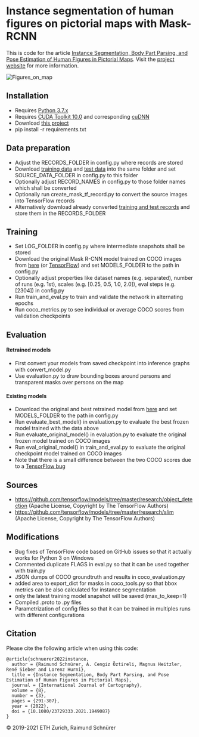 # Instance segmentation of human figures on pictorial maps with Mask-RCNN

This is code for the article [Instance Segmentation, Body Part Parsing, and Pose Estimation of Human Figures in Pictorial Maps](https://doi.org/10.1080/23729333.2021.1949087). Visit the [project website](http://narrat3d.ethz.ch/segmentation-of-human-figures-in-pictorial-maps/) for more information.

![Figures_on_map](https://github.com/narrat3d/pictorial-maps-mask-rcnn/assets/9949879/215283e5-a76a-4afd-a650-449a1c5ccebd)

## Installation

* Requires [Python 3.7.x](https://www.python.org/downloads/)
* Requires [CUDA Toolkit 10.0](https://developer.nvidia.com/cuda-downloads) and corresponding [cuDNN](https://developer.nvidia.com/rdp/cudnn-download)
* Download [this project](https://gitlab.ethz.ch/narrat3d/pictorial-maps-mask-rcnn/-/archive/master/pictorial-maps-mask-rcnn-master.zip)
* pip install -r requirements.txt

## Data preparation
* Adjust the RECORDS_FOLDER in config.py where records are stored
* Download [training data](https://ikgftp.ethz.ch/?u=w7pz&p=zmEX&path=/human_figures_on_maps_training_data.zip) and [test data](https://ikgftp.ethz.ch/?u=zehc&p=QG2Z&path=/human_figures_on_maps_test_data.zip) into the same folder and set SOURCE_DATA_FOLDER in config.py to this folder
* Optionally adjust RECORD_NAMES in config.py to those folder names which shall be converted
* Optionally run create_mask_tf_record.py to convert the source images into TensorFlow records
* Alternatively download already converted [training and test records](https://ikgftp.ethz.ch/?u=Ub6f&p=yFhR&path=/human_figures_on_maps_data.zip) and store them in the RECORDS_FOLDER

## Training
* Set LOG_FOLDER in config.py where intermediate snapshots shall be stored
* Download the original Mask R-CNN model trained on COCO images from [here](https://ikgftp.ethz.ch/?u=qj9J&p=Pc8P&path=/human_figures_on_maps_models.zip) (or [TensorFlow](http://download.tensorflow.org/models/object_detection/mask_rcnn_resnet101_atrous_coco_2018_01_28.tar.gz)) and set MODELS_FOLDER to the path in config.py
* Optionally adjust properties like dataset names (e.g. separated), number of runs (e.g. 1st), scales (e.g. [0.25, 0.5, 1.0, 2.0]), eval steps (e.g. [2304]) in config.py
* Run train_and_eval.py to train and validate the network in alternating epochs
* Run coco_metrics.py to see individual or average COCO scores from validation checkpoints

## Evaluation
#### Retrained models
* First convert your models from saved checkpoint into inference graphs with convert_model.py
* Use evaluation.py to draw bounding boxes around persons and transparent masks over persons on the map

#### Existing models
* Download the original and best retrained model from [here](https://ikgftp.ethz.ch/?u=qj9J&p=Pc8P&path=/human_figures_on_maps_models.zip) and set MODELS_FOLDER to the path in config.py
* Run evaluate_best_model() in evaluation.py to evaluate the best frozen model trained with the data above
* Run evaluate_original_model() in evaluation.py to evaluate the original frozen model trained on COCO images
* Run eval_original_model() in train_and_eval.py to evaluate the original checkpoint model trained on COCO images
* Note that there is a small difference between the two COCO scores due to a [TensorFlow bug](https://github.com/tensorflow/models/issues/8624)

## Sources
* https://github.com/tensorflow/models/tree/master/research/object_detection (Apache License, Copyright by The TensorFlow Authors)
* https://github.com/tensorflow/models/tree/master/research/slim (Apache License, Copyright by The TensorFlow Authors)

## Modifications
* Bug fixes of TensorFlow code based on GitHub issues so that it actually works for Python 3 on Windows
* Commented duplicate FLAGS in eval.py so that it can be used together with train.py 
* JSON dumps of COCO groundtruth and results in coco_evaluation.py
* added area to export_dict for masks in coco_tools.py so that bbox metrics can be also calculated for instance segmentation
* only the latest training model snapshot will be saved (max_to_keep=1)
* Compiled .proto to .py files
* Parametrization of config files so that it can be trained in multiples runs with different configurations

## Citation
Please cite the following article when using this code:
```
@article{schnuerer2022instance,
  author = {Raimund Schnürer, A. Cengiz Öztireli, Magnus Heitzler, René Sieber and Lorenz Hurni},
  title = {Instance Segmentation, Body Part Parsing, and Pose Estimation of Human Figures in Pictorial Maps},
  journal = {International Journal of Cartography},
  volume = {8},
  number = {3},
  pages = {291-307},
  year = {2022},
  doi = {10.1080/23729333.2021.1949087}
}
```

© 2019-2021 ETH Zurich, Raimund Schnürer

